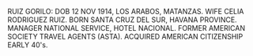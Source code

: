 RUIZ GORILO: DOB 12 NOV 1914, LOS ARABOS, MATANZAS. WIFE CELIA RODRIGUEZ RUIZ. BORN SANTA CRUZ DEL SUR, HAVANA PROVINCE. MANAGER NATIONAL SERVICE, HOTEL NACIONAL. FORMER AMERICAN SOCIETY TRAVEL AGENTS (ASTA). ACQUIRED AMERICAN CITIZENSHIP EARLY 40's.